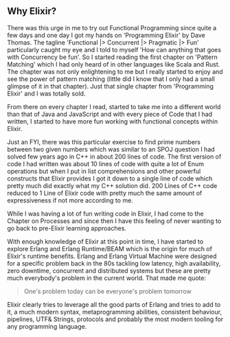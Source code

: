 
## Why Elixir?
There was this urge in me to try out Functional Programming since quite a few days and one day I got my hands on 'Programming Elixir' by Dave Thomas. The tagline 'Functional |> Concurrent |> Pragmatic |> Fun' particularly caught my eye and I told to myself 'How can anything that goes with Concurrency be fun'. So I started reading the first chapter on 'Pattern Matching' which I had only heard of in other languages like Scala and Rust. The chapter was not only enlightening to me but I really started to enjoy and see the power of pattern matching (little did I know that I only had a small glimpse of it in that chapter). Just that single chapter from 'Programming Elixir' and I was totally sold.

From there on every chapter I read, started to take me into a different world than that of Java and JavaScript and with every piece of Code that I had written, I started to have more fun working with functional concepts within Elixir. 

Just an FYI, there was this particular exercise to find prime numbers between two given numbers which was similar to an SPOJ question I had solved few years ago in C++ in about 200 lines of code. The first version of code I had written was about 10 lines of code with quite a lot of Enum operations but when I put in list comprehensions and other powerful constructs that Elixir provides I got it down to a single line of code which pretty much did exactly what my C++ solution did. 200 Lines of C++ code reduced to 1 Line of Elixir code with pretty much the same amount of expressiveness if not more according to me.

While I was having a lot of fun writing code in Elixir, I had come to the Chapter on Processes and since then I have this feeling of never wanting to go back to pre-Elixir learning approaches.

With enough knowledge of Elixir at this point in time, I have started to explore Erlang and Erlang Runtime/BEAM which is the origin for much of Elixir's runtime benefits. Erlang and Erlang Virtual Machine were designed for a specific problem back in the 80s tackling low latency, high availability, zero downtime, concurrent and distributed systems but these are pretty much everybody's problem in the current world. That made me quote:

> One's problem today can be everyone's problem tomorrow

Elixir clearly tries to leverage all the good parts of Erlang and tries to add to it, a much modern syntax, metaprogramming abilities, consistent behaviour, pipelines, UTF& Strings, protocols and probably the most modern tooling for any programming language.

